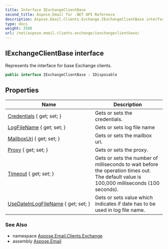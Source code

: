 ```yaml
---
title: Interface IExchangeClientBase
second_title: Aspose.Email for .NET API Reference
description: Aspose.Email.Clients.Exchange.IExchangeClientBase interface. Represents the interface for base Exchange clients
type: docs
weight: 3500
url: /net/aspose.email.clients.exchange/iexchangeclientbase/
---
```

## IExchangeClientBase interface

Represents the interface for base Exchange clients.

```csharp
public interface IExchangeClientBase : IDisposable
```

## Properties

| Name | Description |
| --- | --- |
| [Credentials](../../aspose.email.clients.exchange/iexchangeclientbase/credentials/) { get; set; } | Gets or sets the credentials. |
| [LogFileName](../../aspose.email.clients.exchange/iexchangeclientbase/logfilename/) { get; set; } | Gets or sets log file name |
| [MailboxUri](../../aspose.email.clients.exchange/iexchangeclientbase/mailboxuri/) { get; set; } | Gets or sets the mailbox uri. |
| [Proxy](../../aspose.email.clients.exchange/iexchangeclientbase/proxy/) { get; set; } | Gets or sets the proxy. |
| [Timeout](../../aspose.email.clients.exchange/iexchangeclientbase/timeout/) { get; set; } | Gets or sets the number of milliseconds to wait before the operation times out. The default value is 100,000 milliseconds (100 seconds). |
| [UseDateInLogFileName](../../aspose.email.clients.exchange/iexchangeclientbase/usedateinlogfilename/) { get; set; } | Gets or sets value which indicates if date has to be used in log file name. |

### See Also

* namespace [Aspose.Email.Clients.Exchange](../../aspose.email.clients.exchange/)
* assembly [Aspose.Email](../../)


